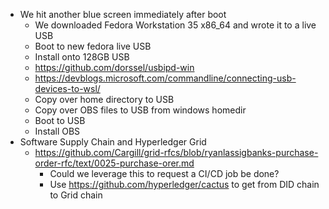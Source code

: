 - We hit another blue screen immediately after boot
  - We downloaded Fedora Workstation 35 x86_64 and wrote it to a live USB
  - Boot to new fedora live USB
  - Install onto 128GB USB
  - https://github.com/dorssel/usbipd-win
  - https://devblogs.microsoft.com/commandline/connecting-usb-devices-to-wsl/
  - Copy over home directory to USB
  - Copy over OBS files to USB from windows homedir
  - Boot to USB
  - Install OBS
- Software Supply Chain and Hyperledger Grid
  - https://github.com/Cargill/grid-rfcs/blob/ryanlassigbanks-purchase-order-rfc/text/0025-purchase-orer.md
    - Could we leverage this to request a CI/CD job be done?
    - Use https://github.com/hyperledger/cactus to get from DID chain to Grid chain